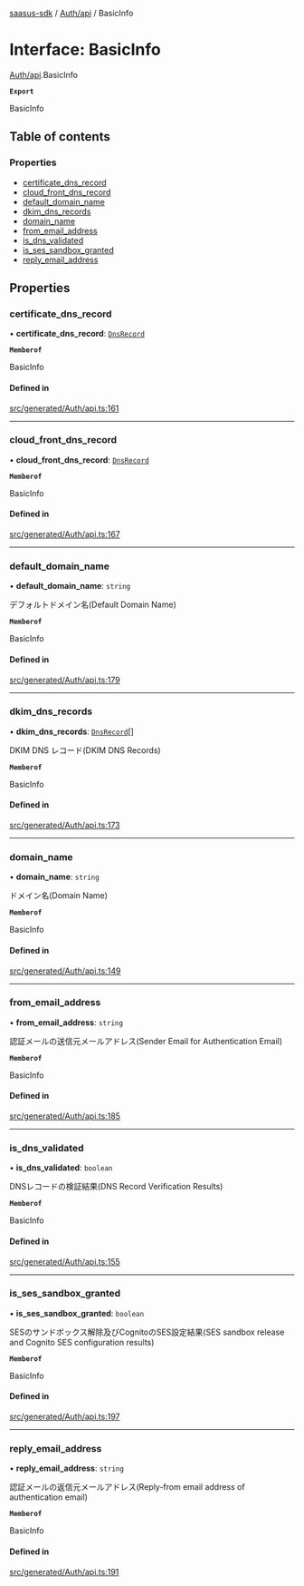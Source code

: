 [saasus-sdk](../README.md) / [Auth/api](../modules/Auth_api.md) / BasicInfo

# Interface: BasicInfo

[Auth/api](../modules/Auth_api.md).BasicInfo

**`Export`**

BasicInfo

## Table of contents

### Properties

- [certificate\_dns\_record](Auth_api.BasicInfo.md#certificate_dns_record)
- [cloud\_front\_dns\_record](Auth_api.BasicInfo.md#cloud_front_dns_record)
- [default\_domain\_name](Auth_api.BasicInfo.md#default_domain_name)
- [dkim\_dns\_records](Auth_api.BasicInfo.md#dkim_dns_records)
- [domain\_name](Auth_api.BasicInfo.md#domain_name)
- [from\_email\_address](Auth_api.BasicInfo.md#from_email_address)
- [is\_dns\_validated](Auth_api.BasicInfo.md#is_dns_validated)
- [is\_ses\_sandbox\_granted](Auth_api.BasicInfo.md#is_ses_sandbox_granted)
- [reply\_email\_address](Auth_api.BasicInfo.md#reply_email_address)

## Properties

### certificate\_dns\_record

• **certificate\_dns\_record**: [`DnsRecord`](Auth_api.DnsRecord.md)

**`Memberof`**

BasicInfo

#### Defined in

[src/generated/Auth/api.ts:161](https://github.com/saasus-platform/saasus-sdk-javascript/blob/55abc15/src/generated/Auth/api.ts#L161)

___

### cloud\_front\_dns\_record

• **cloud\_front\_dns\_record**: [`DnsRecord`](Auth_api.DnsRecord.md)

**`Memberof`**

BasicInfo

#### Defined in

[src/generated/Auth/api.ts:167](https://github.com/saasus-platform/saasus-sdk-javascript/blob/55abc15/src/generated/Auth/api.ts#L167)

___

### default\_domain\_name

• **default\_domain\_name**: `string`

デフォルトドメイン名(Default Domain Name)

**`Memberof`**

BasicInfo

#### Defined in

[src/generated/Auth/api.ts:179](https://github.com/saasus-platform/saasus-sdk-javascript/blob/55abc15/src/generated/Auth/api.ts#L179)

___

### dkim\_dns\_records

• **dkim\_dns\_records**: [`DnsRecord`](Auth_api.DnsRecord.md)[]

DKIM DNS レコード(DKIM DNS Records)

**`Memberof`**

BasicInfo

#### Defined in

[src/generated/Auth/api.ts:173](https://github.com/saasus-platform/saasus-sdk-javascript/blob/55abc15/src/generated/Auth/api.ts#L173)

___

### domain\_name

• **domain\_name**: `string`

ドメイン名(Domain Name)

**`Memberof`**

BasicInfo

#### Defined in

[src/generated/Auth/api.ts:149](https://github.com/saasus-platform/saasus-sdk-javascript/blob/55abc15/src/generated/Auth/api.ts#L149)

___

### from\_email\_address

• **from\_email\_address**: `string`

認証メールの送信元メールアドレス(Sender Email for Authentication Email)

**`Memberof`**

BasicInfo

#### Defined in

[src/generated/Auth/api.ts:185](https://github.com/saasus-platform/saasus-sdk-javascript/blob/55abc15/src/generated/Auth/api.ts#L185)

___

### is\_dns\_validated

• **is\_dns\_validated**: `boolean`

DNSレコードの検証結果(DNS Record Verification Results)

**`Memberof`**

BasicInfo

#### Defined in

[src/generated/Auth/api.ts:155](https://github.com/saasus-platform/saasus-sdk-javascript/blob/55abc15/src/generated/Auth/api.ts#L155)

___

### is\_ses\_sandbox\_granted

• **is\_ses\_sandbox\_granted**: `boolean`

SESのサンドボックス解除及びCognitoのSES設定結果(SES sandbox release and Cognito SES configuration results)

**`Memberof`**

BasicInfo

#### Defined in

[src/generated/Auth/api.ts:197](https://github.com/saasus-platform/saasus-sdk-javascript/blob/55abc15/src/generated/Auth/api.ts#L197)

___

### reply\_email\_address

• **reply\_email\_address**: `string`

認証メールの返信元メールアドレス(Reply-from email address of authentication email)

**`Memberof`**

BasicInfo

#### Defined in

[src/generated/Auth/api.ts:191](https://github.com/saasus-platform/saasus-sdk-javascript/blob/55abc15/src/generated/Auth/api.ts#L191)

